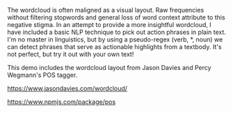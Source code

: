 The wordcloud is often maligned as a visual layout. 
Raw frequencies without filtering stopwords and general loss of word context attribute to this negative stigma. 
In an attempt to provide a more insightful wordcloud, I have included a basic NLP technique to pick out action phrases in plain text. 
I'm no master in linguistics, but by using a pseudo-regex (verb, *, noun) we can detect phrases that serve as actionable highlights from a textbody. 
It's not perfect, but try it out with your own text!

This demo includes the wordcloud layout from Jason Davies and Percy Wegmann's POS tagger. 

https://www.jasondavies.com/wordcloud/

https://www.npmjs.com/package/pos